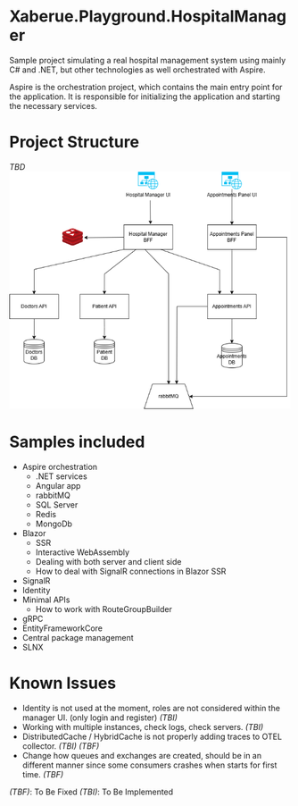 # Xaberue.Playground.HospitalManager

Sample project simulating a real hospital management system using mainly C# and .NET, but other technologies as well orchestrated with Aspire.

Aspire is the orchestration project, which contains the main entry point for the application. It is responsible for initializing the application and starting the necessary services.


# Project Structure
_TBD_
![Alt text here](.resources/hospital_manager_diagram.png)

# Samples included
- Aspire orchestration
  - .NET services
  - Angular app
  - rabbitMQ
  - SQL Server
  - Redis
  - MongoDb
- Blazor
  - SSR
  - Interactive WebAssembly
  - Dealing with both server and client side
  - How to deal with SignalR connections in Blazor SSR 
- SignalR
- Identity
- Minimal APIs
  - How to work with RouteGroupBuilder
- gRPC
- EntityFrameworkCore
- Central package management
- SLNX


# Known Issues

- Identity is not used at the moment, roles are not considered within the manager UI. (only login and register) _(TBI)_
- Working with multiple instances, check logs, check servers. _(TBI)_
- DistributedCache / HybridCache is not properly adding traces to OTEL collector. _(TBI)_ _(TBF)_
- Change how queues and exchanges are created, should be in an different manner since some consumers crashes when starts for first time. _(TBF)_

_(TBF)_: To Be Fixed
_(TBI)_: To Be Implemented 